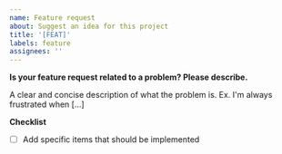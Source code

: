 ```yaml
---
name: Feature request
about: Suggest an idea for this project
title: '[FEAT]'
labels: feature
assignees: ''
---
```


**Is your feature request related to a problem? Please describe.**

A clear and concise description of what the problem is. Ex. I'm always frustrated when [...]

**Checklist**

- [ ] Add specific items that should be implemented
